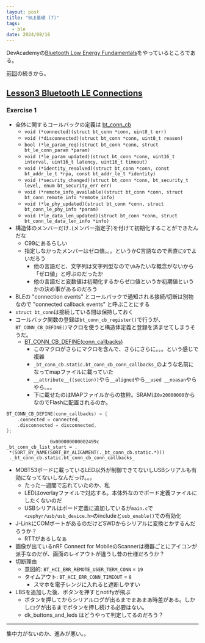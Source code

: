 ```yaml
---
layout: post
title: "BLE基礎 (7)"
tags:
  - ble
date: 2024/08/16
---
```


DevAcademyの[Bluetooth Low Energy Fundamentals](https://academy.nordicsemi.com/courses/bluetooth-low-energy-fundamentals/)をやっているところである。

[前回](./20240812-ble.md)の続きから。

## [Lesson3 Bluetooth LE Connections](https://academy.nordicsemi.com/courses/bluetooth-low-energy-fundamentals/lessons/lesson-3-bluetooth-le-connections/)

### Exercise 1

* 全体に関するコールバックの定義は [bt_conn_cb](https://docs.nordicsemi.com/bundle/ncs-2.6.1/page/zephyr/connectivity/bluetooth/api/connection_mgmt.html#c.bt_conn_cb)
  * `void (*connected)(struct bt_conn *conn, uint8_t err)`
  * `void (*disconnected)(struct bt_conn *conn, uint8_t reason)`
  * `bool (*le_param_req)(struct bt_conn *conn, struct bt_le_conn_param *param)`
  * `void (*le_param_updated)(struct bt_conn *conn, uint16_t interval, uint16_t latency, uint16_t timeout)`
  * `void (*identity_resolved)(struct bt_conn *conn, const bt_addr_le_t *rpa, const bt_addr_le_t *identity)`
  * `void (*security_changed)(struct bt_conn *conn, bt_security_t level, enum bt_security_err err)`
  * `void (*remote_info_available)(struct bt_conn *conn, struct bt_conn_remote_info *remote_info)`
  * `void (*le_phy_updated)(struct bt_conn *conn, struct bt_conn_le_phy_info *param)`
  * `void (*le_data_len_updated)(struct bt_conn *conn, struct bt_conn_le_data_len_info *info)`
* 構造体のメンバーだけ`.`(メンバー指定子)を付けて初期化することができたんだな
  * C99にあるらしい
  * 指定しなかったメンバーはゼロ値。。。というかC言語なので素直に`0`でよいだろう
    * 他の言語だと、文字列は文字列型なので`\0`みたいな概念がないから「ゼロ値」と呼ぶのだったか
    * 他の言語だと変数値は初期化するからゼロ値というか初期値というかの決め事があるのだろう
* BLEの "connection events" とコールバックで通知される接続/切断は別物なので "connected callback events" と呼ぶことにする
* `struct bt_conn`は接続している間は保持しておく
* コールバック関数の登録は`bt_conn_cb_register()`で行うが、`BT_CONN_CB_DEFINE()`マクロを使うと構造体定義と登録を済ませてしまうそうだ。
  * [BT_CONN_CB_DEFINE(conn_callbacks)](https://github.com/nrfconnect/sdk-zephyr/blob/v3.5.99-ncs1-1/include/zephyr/bluetooth/conn.h#L1153-L1161)
    * このマクロがさらにマクロを含んで、さらにさらに。。。という感じで複雑
    * `_bt_conn_cb.static.bt_conn_cb_conn_callbacks_`のような名前になってmapファイルに載っていた
    * `__attribute__((section))`やら`__aligned`やら`__used __noasan`やらやら。。。
    * 下に載せたのはMAPファイルからの抜粋。SRAMは`0x20000000`からなのでFlashに配置されるのか。

```c
BT_CONN_CB_DEFINE(conn_callbacks) = {
	.connected = connected,
	.disconnected = disconnected,
};
```

```map
                0x000000000002499c                _bt_conn_cb_list_start = .
 *(SORT_BY_NAME(SORT_BY_ALIGNMENT(._bt_conn_cb.static.*)))
 ._bt_conn_cb.static.bt_conn_cb_conn_callbacks_
```

* MDBT53ボードに載っているLED以外が制御できてないしUSBシリアルも有効になってないしなんだっけ。。。
  * たった一週間で忘れていたのか、私
  * LEDはoverlayファイルで対応する。本体外なのでボード定義ファイルにしたくないのだ
  * USBシリアルはボード定義に追加しているが`main.c`で`<zephyr/usb/usb_device.h>`のincludeと`usb_enable()`での有効化
* J-LinkにCOMポートがあるのだけどSWDからシリアルに変換とかするんだろうか？
  * RTTがあるしなぁ
* 画像が出ているnRF Connect for MobileのScannerは機器ごとにアイコンが派手なのだが、画面のレイアウトが違うし昔の仕様だろうか？
* 切断理由
  * 意図的: `BT_HCI_ERR_REMOTE_USER_TERM_CONN` = `19`
  * タイムアウト: `BT_HCI_ERR_CONN_TIMEOUT` = `8`
    * スマホを電子レンジに入れると遮断しやすい
* LBSを追加した後、ボタンを押すとnotifyが飛ぶ
  * ボタンを押してからシリアルログが出るまでまあまあ時差がある。しかしログが出るまでボタンを押し続ける必要はない。
  * dk_buttons_and_leds はどうやって判定してるのだろう？

----

集中力がないのか、進みが悪い。。
